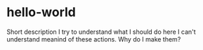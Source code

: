 # hello-world
Short description
I try to understand what I should  do here
I can't understand meanind of these actions. Why do I make them?
